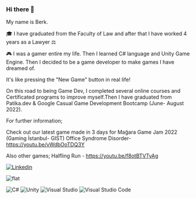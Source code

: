 ### Hi there 👋

My name is Berk. 

:mortar_board: I have graduated from the Faculty of Law and after that I have worked 4 years as a Lawyer :balance_scale:

:video_game: I was a gamer entire my life. Then I learned C# language and Unity Game Engine. Then I decided to be a game developer to make games I have dreamed of. 

It's like pressing the "New Game" button in real life!

On this road to being Game Dev, I completed several online courses and Certificated programs to improve myself.Then I have graduated from Patika.dev & Google Casual Game Development Bootcamp (June- August 2022).

For further information;

Check out our latest game made in 3 days for Mağara Game Jam 2022 (Gaming İstanbul- GIST)
Office Syndrome Disorder- https://youtu.be/vWdbOoTDQ3Y

Also other games;
Halfling Run - https://youtu.be/f8otBTVTyAg


[![Linkedin](https://img.shields.io/badge/linkedin-%230077B5.svg?style=for-the-badge&logo=linkedin&logoColor=white)](https://www.linkedin.com/in/berk-aydemir/)
&nbsp;


![flat](https://github-profile-trophy.vercel.app/?username=aydemirberk&theme=flat)


![C#](https://img.shields.io/badge/c%23-%23239120.svg?style=for-the-badge&logo=c-sharp&logoColor=white)
![Unity](https://img.shields.io/badge/unity-%23000000.svg?style=for-the-badge&logo=unity&logoColor=white)
![Visual Studio](https://img.shields.io/badge/Visual%20Studio-5C2D91.svg?style=for-the-badge&logo=visual-studio&logoColor=white)
![Visual Studio Code](https://img.shields.io/badge/Visual%20Studio%20Code-0078d7.svg?style=for-the-badge&logo=visual-studio-code&logoColor=white)



